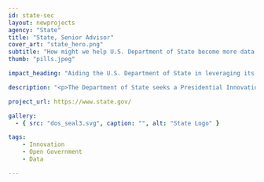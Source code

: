 ```yaml
---
id: state-sec
layout: newprojects
agency: "State"
title: "State, Senior Advisor"
cover_art: "state_hero.png"
subtitle: "How might we help U.S. Department of State become more data driven?"
thumb: "pills.jpeg"

impact_heading: "Aiding the U.S. Department of State in leveraging its data as a strategic asset to better gather insights on mission needs, results, and risks."

description: "<p>The Department of State seeks a Presidential Innovation Fellow to serve as a Senior Advisor to facilitate the establishment of a Chief Data Office to leverage data as a strategic asset.  Additionally, this individual will work to lay the foundation for establishing Artificial Intelligence and Machine Learning capabilities for the department.  They will serve as a data and technology "Evangelist" to build support to drive innovation that evolves and transforms the department to meet today's and future national objectives.</p>"

project_url: https://www.state.gov/

gallery:
  - { src: "dos_seal3.svg", caption: "", alt: "State Logo" }

tags:
    - Innovation
    - Open Government
    - Data

---
```


<!--



impact_metrics:
  - { metric: "[Insert quote]", desc: "[Quote subtitle]" }

articles:
  - { outlet: "[Media Outlet]", logo_src: "logo.jpg", title: "Article Title", quote: "Quote", url: "article URL" }

	-->
